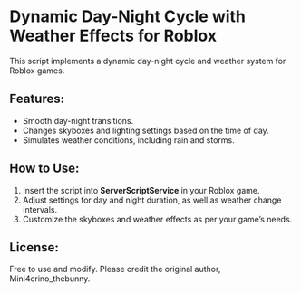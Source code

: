 # Dynamic Day-Night Cycle with Weather Effects for Roblox

This script implements a dynamic day-night cycle and weather system for Roblox games.

## Features:
- Smooth day-night transitions.
- Changes skyboxes and lighting settings based on the time of day.
- Simulates weather conditions, including rain and storms.

## How to Use:
1. Insert the script into **ServerScriptService** in your Roblox game.
2. Adjust settings for day and night duration, as well as weather change intervals.
3. Customize the skyboxes and weather effects as per your game’s needs.

## License:
Free to use and modify. Please credit the original author, Mini4crino_thebunny.

